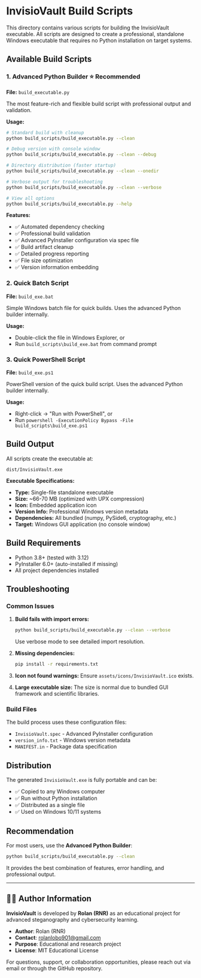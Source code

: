 # InvisioVault Build Scripts

This directory contains various scripts for building the InvisioVault executable. All scripts are designed to create a professional, standalone Windows executable that requires no Python installation on target systems.

## Available Build Scripts

### 1. Advanced Python Builder ⭐ **Recommended**
**File:** `build_executable.py`

The most feature-rich and flexible build script with professional output and validation.

**Usage:**
```bash
# Standard build with cleanup
python build_scripts/build_executable.py --clean

# Debug version with console window
python build_scripts/build_executable.py --clean --debug

# Directory distribution (faster startup)
python build_scripts/build_executable.py --clean --onedir

# Verbose output for troubleshooting
python build_scripts/build_executable.py --clean --verbose

# View all options
python build_scripts/build_executable.py --help
```

**Features:**
- ✅ Automated dependency checking
- ✅ Professional build validation
- ✅ Advanced PyInstaller configuration via spec file
- ✅ Build artifact cleanup
- ✅ Detailed progress reporting
- ✅ File size optimization
- ✅ Version information embedding

### 2. Quick Batch Script
**File:** `build_exe.bat`

Simple Windows batch file for quick builds. Uses the advanced Python builder internally.

**Usage:**
- Double-click the file in Windows Explorer, or
- Run `build_scripts\build_exe.bat` from command prompt

### 3. Quick PowerShell Script
**File:** `build_exe.ps1`

PowerShell version of the quick build script. Uses the advanced Python builder internally.

**Usage:**
- Right-click → "Run with PowerShell", or
- Run `powershell -ExecutionPolicy Bypass -File build_scripts\build_exe.ps1`

## Build Output

All scripts create the executable at:
```
dist/InvisioVault.exe
```

**Executable Specifications:**
- **Type:** Single-file standalone executable
- **Size:** ~66-70 MB (optimized with UPX compression)
- **Icon:** Embedded application icon
- **Version Info:** Professional Windows version metadata
- **Dependencies:** All bundled (numpy, PySide6, cryptography, etc.)
- **Target:** Windows GUI application (no console window)

## Build Requirements

- Python 3.8+ (tested with 3.12)
- PyInstaller 6.0+ (auto-installed if missing)
- All project dependencies installed

## Troubleshooting

### Common Issues

1. **Build fails with import errors:**
   ```bash
   python build_scripts/build_executable.py --clean --verbose
   ```
   Use verbose mode to see detailed import resolution.

2. **Missing dependencies:**
   ```bash
   pip install -r requirements.txt
   ```

3. **Icon not found warnings:**
   Ensure `assets/icons/InvisioVault.ico` exists.

4. **Large executable size:**
   The size is normal due to bundled GUI framework and scientific libraries.

### Build Files

The build process uses these configuration files:
- `InvisioVault.spec` - Advanced PyInstaller configuration
- `version_info.txt` - Windows version metadata
- `MANIFEST.in` - Package data specification

## Distribution

The generated `InvisioVault.exe` is fully portable and can be:
- ✅ Copied to any Windows computer
- ✅ Run without Python installation
- ✅ Distributed as a single file
- ✅ Used on Windows 10/11 systems

## Recommendation

For most users, use the **Advanced Python Builder**:
```bash
python build_scripts/build_executable.py --clean
```

It provides the best combination of features, error handling, and professional output.

---

## 👨‍💻 Author Information

**InvisioVault** is developed by **Rolan (RNR)** as an educational project for advanced steganography and cybersecurity learning.

- **Author**: Rolan (RNR)  
- **Contact**: [rolanlobo901@gmail.com](mailto:rolanlobo901@gmail.com)
- **Purpose**: Educational and research project
- **License**: MIT Educational License

For questions, support, or collaboration opportunities, please reach out via email or through the GitHub repository.
